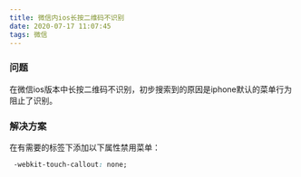```yaml
---
title: 微信内ios长按二维码不识别
date: 2020-07-17 11:07:45
tags: 微信
---
```


### 问题
在微信ios版本中长按二维码不识别，初步搜索到的原因是iphone默认的菜单行为阻止了识别。

### 解决方案
在有需要的标签下添加以下属性禁用菜单：
```css
 -webkit-touch-callout: none;
```